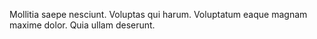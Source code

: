 Mollitia saepe nesciunt. Voluptas qui harum. Voluptatum eaque magnam maxime dolor. Quia ullam deserunt.